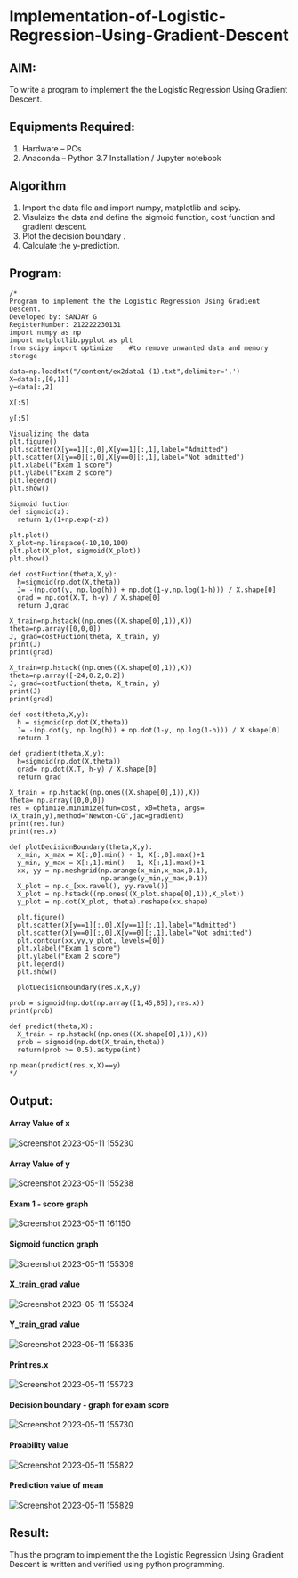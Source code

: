 # Implementation-of-Logistic-Regression-Using-Gradient-Descent

## AIM:
To write a program to implement the the Logistic Regression Using Gradient Descent.

## Equipments Required:
1. Hardware – PCs
2. Anaconda – Python 3.7 Installation / Jupyter notebook

## Algorithm
1. Import the data file and import numpy, matplotlib and scipy.
2. Visulaize the data and define the sigmoid function, cost function and gradient descent.
3. Plot the decision boundary .
4. Calculate the y-prediction.

## Program:
```
/*
Program to implement the the Logistic Regression Using Gradient Descent.
Developed by: SANJAY G
RegisterNumber: 212222230131
import numpy as np
import matplotlib.pyplot as plt
from scipy import optimize    #to remove unwanted data and memory storage

data=np.loadtxt("/content/ex2data1 (1).txt",delimiter=',')
X=data[:,[0,1]]
y=data[:,2]

X[:5]

y[:5]

Visualizing the data
plt.figure()
plt.scatter(X[y==1][:,0],X[y==1][:,1],label="Admitted")
plt.scatter(X[y==0][:,0],X[y==0][:,1],label="Not admitted")
plt.xlabel("Exam 1 score")
plt.ylabel("Exam 2 score")
plt.legend()
plt.show()

Sigmoid fuction
def sigmoid(z):
  return 1/(1+np.exp(-z))
  
plt.plot()
X_plot=np.linspace(-10,10,100)
plt.plot(X_plot, sigmoid(X_plot))
plt.show()

def costFuction(theta,X,y):
  h=sigmoid(np.dot(X,theta))
  J= -(np.dot(y, np.log(h)) + np.dot(1-y,np.log(1-h))) / X.shape[0]
  grad = np.dot(X.T, h-y) / X.shape[0]
  return J,grad
  
X_train=np.hstack((np.ones((X.shape[0],1)),X))
theta=np.array([0,0,0])
J, grad=costFuction(theta, X_train, y)
print(J)
print(grad)

X_train=np.hstack((np.ones((X.shape[0],1)),X))
theta=np.array([-24,0.2,0.2])
J, grad=costFuction(theta, X_train, y)
print(J)
print(grad)

def cost(theta,X,y):
  h = sigmoid(np.dot(X,theta))
  J= -(np.dot(y, np.log(h)) + np.dot(1-y, np.log(1-h))) / X.shape[0]
  return J
  
def gradient(theta,X,y):
  h=sigmoid(np.dot(X,theta))
  grad= np.dot(X.T, h-y) / X.shape[0]
  return grad
  
X_train = np.hstack((np.ones((X.shape[0],1)),X))
theta= np.array([0,0,0])
res = optimize.minimize(fun=cost, x0=theta, args=(X_train,y),method="Newton-CG",jac=gradient)
print(res.fun)
print(res.x)

def plotDecisionBoundary(theta,X,y):
  x_min, x_max = X[:,0].min() - 1, X[:,0].max()+1
  y_min, y_max = X[:,1].min() - 1, X[:,1].max()+1
  xx, yy = np.meshgrid(np.arange(x_min,x_max,0.1),
                       np.arange(y_min,y_max,0.1))
  X_plot = np.c_[xx.ravel(), yy.ravel()]
  X_plot = np.hstack((np.ones((X_plot.shape[0],1)),X_plot))
  y_plot = np.dot(X_plot, theta).reshape(xx.shape)

  plt.figure()
  plt.scatter(X[y==1][:,0],X[y==1][:,1],label="Admitted")
  plt.scatter(X[y==0][:,0],X[y==0][:,1],label="Not admitted")
  plt.contour(xx,yy,y_plot, levels=[0])
  plt.xlabel("Exam 1 score")
  plt.ylabel("Exam 2 score")
  plt.legend()
  plt.show()
  
  plotDecisionBoundary(res.x,X,y)
  
prob = sigmoid(np.dot(np.array([1,45,85]),res.x))
print(prob)

def predict(theta,X):
  X_train = np.hstack((np.ones((X.shape[0],1)),X))
  prob = sigmoid(np.dot(X_train,theta))
  return(prob >= 0.5).astype(int)
  
np.mean(predict(res.x,X)==y)
*/
```

## Output:
#### Array Value of x
![Screenshot 2023-05-11 155230](https://github.com/Yamunaasri/-Implementation-of-Logistic-Regression-Using-Gradient-Descent/assets/115707860/033e44c7-01d8-4694-af58-e47e586bc326)

#### Array Value of y
![Screenshot 2023-05-11 155238](https://github.com/Yamunaasri/-Implementation-of-Logistic-Regression-Using-Gradient-Descent/assets/115707860/3d9afb2e-3520-4ab7-a959-1685a95c48cb)

#### Exam 1 - score graph
![Screenshot 2023-05-11 161150](https://github.com/Yamunaasri/-Implementation-of-Logistic-Regression-Using-Gradient-Descent/assets/115707860/6c725e84-829f-459b-9dab-ec3c9c4316fb)


#### Sigmoid function graph
![Screenshot 2023-05-11 155309](https://github.com/Yamunaasri/-Implementation-of-Logistic-Regression-Using-Gradient-Descent/assets/115707860/b114a544-ffeb-42c5-a36d-e6bdb52a65ea)

#### X_train_grad value
![Screenshot 2023-05-11 155324](https://github.com/Yamunaasri/-Implementation-of-Logistic-Regression-Using-Gradient-Descent/assets/115707860/6d006193-6d73-44d9-8290-4d82eb608d7e)

#### Y_train_grad value
![Screenshot 2023-05-11 155335](https://github.com/Yamunaasri/-Implementation-of-Logistic-Regression-Using-Gradient-Descent/assets/115707860/71194e2e-7353-4bf9-93d7-027575624256)

#### Print res.x
![Screenshot 2023-05-11 155723](https://github.com/Yamunaasri/-Implementation-of-Logistic-Regression-Using-Gradient-Descent/assets/115707860/16c592fc-3657-4346-bdb5-c27acad5a7f8)

#### Decision boundary - graph for exam score
![Screenshot 2023-05-11 155730](https://github.com/Yamunaasri/-Implementation-of-Logistic-Regression-Using-Gradient-Descent/assets/115707860/beecf6cd-c08f-47df-bb02-00eadb43d41f)


#### Proability value 
![Screenshot 2023-05-11 155822](https://github.com/Yamunaasri/-Implementation-of-Logistic-Regression-Using-Gradient-Descent/assets/115707860/b92b63f4-f532-462a-8593-d86f4cc83efd)

#### Prediction value of mean
![Screenshot 2023-05-11 155829](https://github.com/Yamunaasri/-Implementation-of-Logistic-Regression-Using-Gradient-Descent/assets/115707860/f8ee18ed-c208-47d9-ac94-7704d6852df1)


## Result:
Thus the program to implement the the Logistic Regression Using Gradient Descent is written and verified using python programming.
